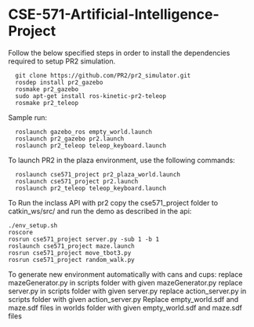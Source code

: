 # CSE-571-Artificial-Intelligence-Project

Follow the below specified steps in order to install the dependencies required to setup PR2 simulation.

      git clone https://github.com/PR2/pr2_simulator.git
      rosdep install pr2_gazebo
      rosmake pr2_gazebo
      sudo apt-get install ros-kinetic-pr2-teleop
      rosmake pr2_teleop
      
Sample run:

      roslaunch gazebo_ros empty_world.launch
      roslaunch pr2_gazebo pr2.launch
      roslaunch pr2_teleop teleop_keyboard.launch
      
To launch PR2 in the plaza environment, use the following commands:
      
      roslaunch cse571_project pr2_plaza_world.launch
      roslaunch cse571_project pr2.launch
      roslaunch pr2_teleop teleop_keyboard.launch

To Run the inclass API with pr2 copy the cse571_project folder to catkin_ws/src/ and run the demo as described in the api:

	./env_setup.sh
	roscore
	rosrun cse571_project server.py -sub 1 -b 1
	roslaunch cse571_project maze.launch
	rosrun cse571_project move_tbot3.py
	rosrun cse571_project random_walk.py
To generate new environment automatically with cans and cups:
	replace mazeGenerator.py in scripts folder with given mazeGenerator.py
	replace server.py in scripts folder with given server.py
	replace action_server.py in scripts folder with given action_server.py
	Replace empty_world.sdf and maze.sdf files in worlds folder with given empty_world.sdf and maze.sdf files

